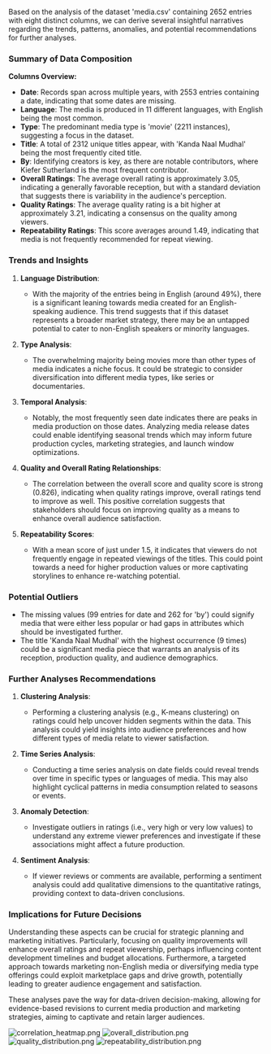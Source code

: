 Based on the analysis of the dataset 'media.csv' containing 2652 entries with eight distinct columns, we can derive several insightful narratives regarding the trends, patterns, anomalies, and potential recommendations for further analyses.

### Summary of Data Composition

**Columns Overview:**
- **Date**: Records span across multiple years, with 2553 entries containing a date, indicating that some dates are missing.
- **Language**: The media is produced in 11 different languages, with English being the most common.
- **Type**: The predominant media type is 'movie' (2211 instances), suggesting a focus in the dataset.
- **Title**: A total of 2312 unique titles appear, with 'Kanda Naal Mudhal' being the most frequently cited title.
- **By**: Identifying creators is key, as there are notable contributors, where Kiefer Sutherland is the most frequent contributor.
- **Overall Ratings**: The average overall rating is approximately 3.05, indicating a generally favorable reception, but with a standard deviation that suggests there is variability in the audience's perception.
- **Quality Ratings**: The average quality rating is a bit higher at approximately 3.21, indicating a consensus on the quality among viewers.
- **Repeatability Ratings**: This score averages around 1.49, indicating that media is not frequently recommended for repeat viewing.

### Trends and Insights

1. **Language Distribution**:
   - With the majority of the entries being in English (around 49%), there is a significant leaning towards media created for an English-speaking audience. This trend suggests that if this dataset represents a broader market strategy, there may be an untapped potential to cater to non-English speakers or minority languages.

2. **Type Analysis**:
   - The overwhelming majority being movies more than other types of media indicates a niche focus. It could be strategic to consider diversification into different media types, like series or documentaries.

3. **Temporal Analysis**:
   - Notably, the most frequently seen date indicates there are peaks in media production on those dates. Analyzing media release dates could enable identifying seasonal trends which may inform future production cycles, marketing strategies, and launch window optimizations.

4. **Quality and Overall Rating Relationships**:
   - The correlation between the overall score and quality score is strong (0.826), indicating when quality ratings improve, overall ratings tend to improve as well. This positive correlation suggests that stakeholders should focus on improving quality as a means to enhance overall audience satisfaction.

5. **Repeatability Scores**:
   - With a mean score of just under 1.5, it indicates that viewers do not frequently engage in repeated viewings of the titles. This could point towards a need for higher production values or more captivating storylines to enhance re-watching potential.

### Potential Outliers

- The missing values (99 entries for date and 262 for 'by') could signify media that were either less popular or had gaps in attributes which should be investigated further.
- The title 'Kanda Naal Mudhal' with the highest occurrence (9 times) could be a significant media piece that warrants an analysis of its reception, production quality, and audience demographics.

### Further Analyses Recommendations

1. **Clustering Analysis**:
   - Performing a clustering analysis (e.g., K-means clustering) on ratings could help uncover hidden segments within the data. This analysis could yield insights into audience preferences and how different types of media relate to viewer satisfaction.

2. **Time Series Analysis**:
   - Conducting a time series analysis on date fields could reveal trends over time in specific types or languages of media. This may also highlight cyclical patterns in media consumption related to seasons or events.

3. **Anomaly Detection**:
   - Investigate outliers in ratings (i.e., very high or very low values) to understand any extreme viewer preferences and investigate if these associations might affect a future production.

4. **Sentiment Analysis**:
   - If viewer reviews or comments are available, performing a sentiment analysis could add qualitative dimensions to the quantitative ratings, providing context to data-driven conclusions.

### Implications for Future Decisions

Understanding these aspects can be crucial for strategic planning and marketing initiatives. Particularly, focusing on quality improvements will enhance overall ratings and repeat viewership, perhaps influencing content development timelines and budget allocations. Furthermore, a targeted approach towards marketing non-English media or diversifying media type offerings could exploit marketplace gaps and drive growth, potentially leading to greater audience engagement and satisfaction.

These analyses pave the way for data-driven decision-making, allowing for evidence-based revisions to current media production and marketing strategies, aiming to captivate and retain larger audiences.

![correlation_heatmap.png](correlation_heatmap.png)
![overall_distribution.png](overall_distribution.png)
![quality_distribution.png](quality_distribution.png)
![repeatability_distribution.png](repeatability_distribution.png)
